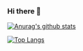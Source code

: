 ### Hi there 👋

<!--
**joohongkim1/joohongkim1** is a ✨ _special_ ✨ repository because its `README.md` (this file) appears on your GitHub profile.

Here are some ideas to get you started:

- 🔭 I’m currently working on ...
- 🌱 I’m currently learning ...
- 👯 I’m looking to collaborate on ...
- 🤔 I’m looking for help with ...
- 💬 Ask me about ...
- 📫 How to reach me: ...
- 😄 Pronouns: ...
- ⚡ Fun fact: ...
-->

[![Anurag's github stats](https://github-readme-stats.vercel.app/api?username=joohongkim1&show_icons=true&theme=dart)](https://github.com/anuraghazra/github-readme-stats)

[![Top Langs](https://github-readme-stats.vercel.app/api/top-langs/?username=joohongkim1)](https://github.com/anuraghazra/github-readme-stats)

